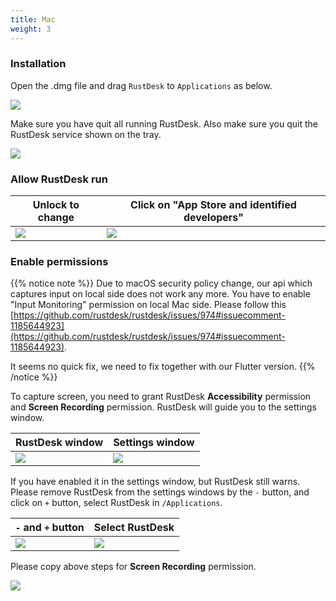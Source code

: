 ```yaml
---
title: Mac
weight: 3
---
```


### Installation

Open the .dmg file and drag `RustDesk` to `Applications` as below.

![](/docs/en/client/mac/images/dmg.png)

Make sure you have quit all running RustDesk. Also make sure you quit the RustDesk service shown on the tray.

![](/docs/en/client/mac/images/tray.png)

### Allow RustDesk run

| Unlock to change | Click on "App Store and identified developers" |
| --- | --- |
| ![](/docs/en/client/mac/images/allow2.png) | ![](/docs/en/client/mac/images/allow.png) |

### Enable permissions

{{% notice note %}}
Due to macOS security policy change, our api which captures input on local side does not work any
more. You have to enable "Input Monitoring" permission on local Mac side.
Please follow this
[https://github.com/rustdesk/rustdesk/issues/974#issuecomment-1185644923](https://github.com/rustdesk/rustdesk/issues/974#issuecomment-1185644923).

It seems no quick fix, we need to fix together with our Flutter version.
{{% /notice %}}

To capture screen, you need to grant RustDesk **Accessibility** permission and **Screen Recording** permission. RustDesk will guide you to the settings window.

| RustDesk window | Settings window |
| --- | --- |
| ![](/docs/en/client/mac/images/acc.png) | ![](/docs/en/client/mac/images/acc3.png?v2) |

If you have enabled it in the settings window, but RustDesk still warns. Please remove RustDesk from the settings windows by the `-` button, and click on `+` button, select RustDesk in `/Applications`.

| `-` and `+` button | Select RustDesk |
| --- | --- |
| ![](/docs/en/client/mac/images/acc2.png) | ![](/docs/en/client/mac/images/add.png?v2) |

Please copy above steps for **Screen Recording** permission.

![](/docs/en/client/mac/images/screen.png?v2)
